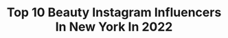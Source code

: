 ---
title: Top 10 Beauty Instagram Influencers In New York In 2022
description: >-
  Find top beauty Instagram influencers in New York in 2022. Most popular hashtags: #beauty #newyork #fashion #nature.
platform: Instagram
hits: 804
text_top: Discover the best Instagram profiles on inBeat.
text_bottom: Our search engine has 804 Instagram influencers like this in New York, United States for you to work with.
profiles:
  - username: "victordelfueyo"
    fullname: >-
      Victor del Fueyo de la Torre
    bio: >-
      New York City ➕@bangbangnyc ➕@nycdelfueyo 🌌appts@bangbangforever.com🌌
    location: "United States"
    followers: 33485
    engagement: 201
    commentsToLikes: 0.012186
    id: ck8t55bzy8tuj0j78qnabec9c
    verified: false
    hashtags: "#blackandgrey, #blackandgreytattoo, #newyorkcity, #cosmos"
  - username: "mckennajoy_"
    fullname: >-
      McKenna
    bio: >-
      ✈️ IST 📍NY 🇺🇸@emg_models x @therockagency x @therocktalentagency x @uniquemodelsgr 🇨🇦@iconmodelmanagement 🇹🇷 @hilltopmodelofficial
    location: "United States"
    followers: 14185
    engagement: 647
    commentsToLikes: 0.911805
    id: ck8t2bbp1yttm0j78nai30wfa
    verified: false
    hashtags: "#editorial, #field, #photo, #fashion"
  - username: "emmy_milan"
    fullname: >-
      𝓔𝓶𝓶𝔂 𝓜𝓲𝓵𝓪𝓷✨
    bio: >-
      God is within her, she will NOT fail! Travel:Lifestyle:Visionary God’s Child🦋 NY🗽🇳🇬
    location: "United States"
    followers: 14952
    engagement: 648
    commentsToLikes: 0.052065
    id: ck14lev6bub340i199hl0lh9a
    verified: false
    hashtags: "#growthmindset, #queen, #manifestation, #vibes"
  - username: "misssafadi"
    fullname: >-
      Tamaraa
    bio: >-
      An architect that loves make up, fashion and lifting heavy things. Chicago 💍 🇯🇴
    location: "United States"
    followers: 41349
    engagement: 931
    commentsToLikes: 0.018572
    id: ck8t9dvz0nqcg0j78nkzvbygk
    verified: false
    hashtags: "#chicagogram, #fitspo, #prettylittlething, #fashionstyle"
  - username: "naomisoms"
    fullname: >-
      NAYONCÈ💋
    bio: >-
      ꜰᴏʀɢᴇᴛ ᴍᴀᴘꜱ, ꜰᴏʟʟᴏᴡ ʏᴏᴜʀ ɪɴꜱᴛɪɴᴄᴛꜱ 💫 🇨🇺🇲🇽🇪🇸 / NYC baby📍 Bookings @ipmmodels ɴᴏᴛ ᴀ ᴡɪɢ, ɪ ɢʀᴏᴡ ᴛʜɪꜱ ➿ PUBLISHED📰
    location: "United States"
    followers: 44356
    engagement: 179
    commentsToLikes: 0.102425
    id: ck5zmzk14nhx10i148ea0eqbb
    verified: false
    hashtags: "#ocean, #fitness, #hair, #wanderlust"
  - username: "olliepersell"
    fullname: >-
      Ollie James Persell
    bio: >-
      📌LDN Creative Photographer ❘ Creative Director ❘ Travel Life ツ 📸: Canon EOS R Enquiries ⫸ ojpersell@gmail.com
    location: "United States"
    followers: 2516
    engagement: 2773
    commentsToLikes: 0.030424
    id: ck5hjv5w1harb0i11dvrw1gjs
    verified: false
    hashtags: "#like, #beautiful, #nycprimeshot, #travel"
  - username: "secondsapart"
    fullname: >-
      
    bio: >-
      at heart, we are only seconds apart 💌 dm for promos or business inquiries 💌
    location: "United States"
    followers: 157415
    engagement: 931
    commentsToLikes: 0.004261
    id: ck0udvuwzjyfq0i197cdr2zs9
    verified: false
    hashtags: "#broken, #selfcare, #feelingsad, #fashion"
  - username: "kirit143"
    fullname: >-
      𝐊𝐢𝐫𝐢𝐭  𝐏𝐫𝐚𝐣𝐚𝐩𝐚𝐭𝐢
    bio: >-
      📍New York 📸📸 For prints,workshops,tour check website or 📧
    location: "United States"
    followers: 26349
    engagement: 293
    commentsToLikes: 0.058074
    id: ck0tzzheas4un0i191382wedi
    verified: false
    hashtags: "#exklusive, #heatercentral, #nyc, #usaprimeshot"
  - username: "mallorywalbruch"
    fullname: >-
      M A L L O R Y💛
    bio: >-
      👩🏼Model 🎬Acting 🎤Singing 👗Fashion 💟#luvlife *N I Y A* models 💛acct managed by mom
    location: "United States"
    followers: 20807
    engagement: 462
    commentsToLikes: 0.189723
    id: ck0w6zqznb1j20i19xnw8utam
    verified: false
    hashtags: "#october, #luvlife, #girlmodel, #blueeyes"
  - username: "afra.lu"
    fullname: >-
      Afra Lu
    bio: >-
      Live to create💡 📍NYC Portfolio ⬇️
    location: "United States"
    followers: 14963
    engagement: 266
    commentsToLikes: 0.054964
    id: ck6to2k6qbqzy0j7188ip6jz6
    verified: false
    hashtags: "#creative, #profoto, #canon, #profotob1x"
---